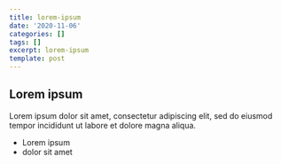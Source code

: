 ```yaml
---
title: lorem-ipsum
date: '2020-11-06'
categories: []
tags: []
excerpt: lorem-ipsum
template: post
---
```

## Lorem ipsum
Lorem ipsum dolor sit amet, consectetur adipiscing elit, sed do eiusmod tempor incididunt ut labore et dolore magna aliqua.
- Lorem ipsum
- dolor sit amet